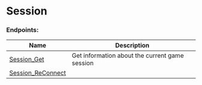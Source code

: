 <!-- This file is automatically generated! Do not edit it directly! See https://github.com/techchrism/valorant-api-docs/blob/trunk/contributing.md for more information. -->

# Session

### Endpoints:
|Name|Description|
|---|---|
|[Session_Get](GET%20Session_Get.md)|Get information about the current game session|
|[Session_ReConnect](GET%20Session_ReConnect.md)||

